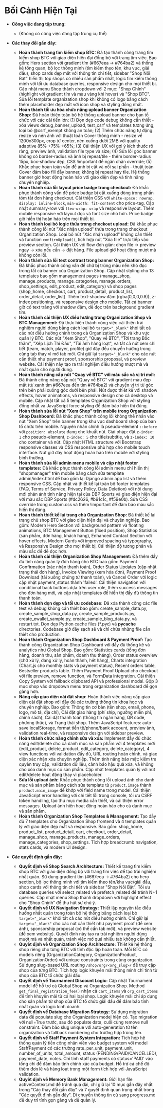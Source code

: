# Bối Cảnh Hiện Tại

- **Công việc đang tập trung:**
  - (Không có công việc đang tập trung cụ thể)

- **Các thay đổi gần đây:**
  - **Hoàn thành trang tìm kiếm shop BTC:** Đã tạo thành công trang tìm kiếm shop BTC với giao diện hiện đại đồng bộ với trang tìm việc. Bao gồm: Hero section với gradient tím (#667eea → #764ba2) và thống kê tổng quan, bộ lọc thông minh (tìm kiếm theo tên, khu vực, giải đấu), shop cards đẹp mắt với thông tin chi tiết, sidebar "Shop Nổi Bật" hiển thị top shops có nhiều sản phẩm nhất, logic tìm kiếm thông minh với tối ưu database queries, responsive design cho mọi thiết bị. Cập nhật menu Shop thành dropdown với 2 mục: "Shop Chính" (highlight với gradient tím và màu vàng khi hover) và "Shop BTC". Sửa lỗi template organization shop khi không có logo bằng cách thêm placeholder đẹp mắt với icon shop và styling đồng nhất.
  - **Hoàn thành tối ưu hóa chức năng upload banner Organization Shop:** Đã hoàn thiện toàn bộ hệ thống upload banner cho ban tổ chức với các cải tiến lớn: (1) Dọn dẹp code debug không cần thiết - xóa views debug_banner_upload, test_csrf và templates tương ứng, loại bỏ @csrf_exempt không an toàn; (2) Thêm chức năng tự động resize và nén ảnh với thuật toán Cover thông minh - resize về 1200x300px, crop từ center, nén xuống dưới 2MB với quality adaptive 85%→75%→65%; (3) Cải thiện UX với gợi ý kích thước rõ ràng, preview ảnh, validation file type và size; (4) Sửa lỗi góc banner không có border-radius và ảnh bị repeat/tile - thêm border-radius 15px, box-shadow đẹp, CSS !important để ngăn chặn override; (5) Khắc phục hoàn toàn vấn đề ảnh bị cắt và nối sai phần - thuật toán Cover đảm bảo fill đầy banner, không bị repeat hay tile. Hệ thống banner giờ hoạt động hoàn hảo với giao diện đẹp và tính năng chuyên nghiệp.
  - **Hoàn thành sửa lỗi layout price badge trong checkout:** Đã khắc phục thành công vấn đề price badge bị cắt xuống dòng trong phần tóm tắt đơn hàng checkout. Cải thiện CSS với `white-space: nowrap`, `display: inline-block`, `min-width: fit-content` cho price-tag. Cập nhật summary-row với `flex-wrap: wrap` và responsive layout. Thêm mobile responsive với layout dọc và font size nhỏ hơn. Price badge giờ hiển thị hoàn hảo trên mọi thiết bị.
  - **Hoàn thành loại bỏ logic thừa trong checkout upload:** Đã khắc phục thành công lỗi nút "Xác nhận upload" thừa trong trang checkout Organization Shop. Loại bỏ nút "Xác nhận upload" không cần thiết và function `confirmUpload()`, tích hợp nút "Xóa file" trực tiếp vào preview section. Cải thiện UX với flow đơn giản: chọn file → preview ngay → xóa nếu cần → đặt hàng. File upload giờ hoạt động mượt mà không còn lỗi.
  - **Hoàn thành sửa lỗi text contrast trong banner Organization Shop:** Đã khắc phục thành công vấn đề chữ bị trùng màu nền khó đọc trong tất cả banner của Organization Shop. Cập nhật styling cho 13 templates bao gồm management pages (manage_shop, manage_products, manage_categories, manage_orders, shop_settings, edit_product, edit_category) và shop pages (shop_home, checkout, cart, product_detail, product_list, order_detail, order_list). Thêm text-shadow đậm (rgba(0,0,0,0.8)), z-index positioning, và responsive design cho mobile. Tất cả banner giờ có text trắng với shadow đậm, dễ đọc trên background gradient tím.
  - **Hoàn thành cải thiện UX điều hướng trong Organization Shop và BTC Management:** Đã thực hiện thành công việc cải thiện trải nghiệm người dùng bằng cách loại bỏ `target="_blank"` khỏi tất cả các nút điều hướng chính trong cả Organization Shop và khu vực quản lý BTC. Các nút "Xem Shop", "Quay về BTC", "Tới trang Bốc thăm", "Xếp Lịch Thi Đấu", "Tải ảnh hàng loạt", và tất cả nút xem chi tiết (team, match, player, profile) giờ đây đều chuyển hướng trong cùng tab thay vì mở tab mới. Chỉ giữ lại `target="_blank"` cho các nút cần thiết như payment proof, sponsorship proposal, và preview website. Cải thiện này tạo ra trải nghiệm điều hướng mượt mà và nhất quán cho người dùng.
  - **Hoàn thành nâng cấp nút "Quay về BTC" với màu sắc và vị trí mới:** Đã thành công nâng cấp nút "Quay về BTC" với gradient màu đẹp mắt (từ xanh tím #667eea đến tím #764ba2) và chuyển vị trí từ góc trên bên phải xuống góc dưới bên phải. Nút được thiết kế với shadow effects, hover animations, và responsive design cho cả desktop và mobile. Cập nhật tất cả 5 templates Organization Shop với styling đồng nhất và JavaScript force styling để đảm bảo hiển thị đúng.
  - **Hoàn thành sửa lỗi nút "Xem Shop" trên mobile trong Organization Shop Dashboard:** Đã khắc phục thành công lỗi không thể nhấn vào nút "Xem Shop" trên banner trong khu vực dashboard shop của ban tổ chức trên mobile. Nguyên nhân chính là pseudo-element `::before` với `position: absolute` đang che khuất nút. Giải pháp: đặt `z-index: 1` cho pseudo-element, `z-index: 5` cho title/subtitle, và `z-index: 10` cho container và nút. Cập nhật HTML structure với Bootstrap responsive classes và CSS responsive phù hợp cho mobile touch interface. Nút giờ đây hoạt động hoàn hảo trên mobile với styling bình thường.
  - **Hoàn thành sửa lỗi admin menu mobile và cập nhật footer templates:** Đã khắc phục thành công lỗi admin menu chỉ hiển thị "shopmanager" trên mobile bằng cách sửa template admin/index.html để bao gồm lại Django admin app list và thêm responsive CSS. Cập nhật và thiết kế lại toàn bộ footer templates (FAQ, Terms of Service, Privacy Policy, Data Deletion) với nội dung mới phản ánh tính năng hiện tại của DBP Sports và giao diện hiện đại với màu sắc DBP Sports (#dc2626, #b91c1c, #f59e0b). Sửa CSS override trong custom.css và thêm !important để đảm bảo màu sắc hiển thị đúng.
  - **Hoàn thành thiết kế lại trang chủ Organization Shop:** Đã thiết kế lại trang chủ shop BTC với giao diện hiện đại và chuyên nghiệp. Bao gồm: Modern Hero Section với background pattern và floating animations, BTC Management Button (fixed position), Shop Statistics (sản phẩm, đơn hàng, khách hàng), Enhanced Contact Section với hover effects, Modern Cards với improved spacing và typography, và Responsive Design cho mọi thiết bị. Cải thiện độ tương phản và màu sắc để dễ đọc hơn.
  - **Hoàn thành cải thiện Organization Shop Management:** Đã thêm đầy đủ tính năng quản lý đơn hàng cho BTC bao gồm: Payment Confirmation (xác nhận thanh toán), Order Status Updates (cập nhật trạng thái đơn hàng), Invoice Viewing (xem hóa đơn), Payment Proof Download (tải xuống chứng từ thanh toán), và Cancel Order với logic cập nhật payment_status thành 'failed'. Cải thiện navigation với conditional back buttons dựa trên user role, thêm success messages cho đơn hàng mới, và cập nhật templates để hiển thị đầy đủ thông tin thanh toán.
  - **Hoàn thành dọn dẹp và tối ưu codebase:** Đã xóa thành công các file test và debug không cần thiết bao gồm: create_sample_data.py, create_sample_shop_data.py, create_sample_products.py, create_ewallet_sample.py, create_sample_blog_data.py, và restart.txt. Dọn dẹp Python cache files (*.pyc) và __pycache__ directories. Codebase giờ đây sạch sẽ và chỉ chứa những file cần thiết cho production.
  - **Hoàn thành Organization Shop Dashboard & Payment Proof:** Tạo thành công Organization Shop Dashboard với đầy đủ thống kê và analytics như Global Shop. Bao gồm: Statistics cards (tổng đơn hàng, doanh thu, sản phẩm, doanh thu tháng), Order status overview (chờ xử lý, đang xử lý, hoàn thành, hết hàng), Charts integration (Chart.js cho monthly stats và payment status), Recent orders table, Bestseller products table. Thêm Payment Proof Upload cho checkout với file preview, remove function, và FormData integration. Cải thiện Copy System với fallback clipboard API và professional modal. Gộp 3 mục shop vào dropdown menu trong organization dashboard để gọn gàng hơn.
  - **Nâng cấp giao diện cài đặt shop:** Hoàn thành việc nâng cấp giao diện cài đặt shop với đầy đủ các trường thông tin khoa học và chuyên nghiệp. Bao gồm: Thông tin cơ bản (tên shop, email, phone, logo, mô tả, địa chỉ), Cài đặt giao hàng (phí ship, ngưỡng miễn phí, chính sách), Cài đặt thanh toán (thông tin ngân hàng, QR code, phương thức), và Trạng thái shop. Thêm JavaScript features: auto-save localStorage, format tiền tệ/phone/bank account, preview ảnh, validation real-time, và responsive design với sidebar preview.
  - **Hoàn thành chức năng chỉnh sửa và xóa:** Implement đầy đủ chức năng edit/delete cho cả danh mục và sản phẩm với 4 templates mới (edit_product, delete_product, edit_category, delete_category), 4 view functions với validation đầy đủ, URL routing hoàn chỉnh, và giao diện xác nhận xóa chuyên nghiệp. Thêm tính năng bảo mật: kiểm tra quyền truy cập, validation dữ liệu, cảnh báo hậu quả xóa, và không cho xóa danh mục có sản phẩm. Cập nhật templates quản lý với nút edit/delete hoạt động thay vì placeholder.
  - **Sửa lỗi upload ảnh:** Khắc phục thành công lỗi upload ảnh cho danh mục và sản phẩm bằng cách sửa template từ `product.image` thành `product.main_image` để khớp với field name trong model. Cải thiện JavaScript error handling với chi tiết lỗi trong console, tối ưu CSRF token handling, tạo thư mục media cần thiết, và cải thiện error messages. Upload ảnh hiện hoạt động hoàn hảo cho cả danh mục và sản phẩm.
  - **Hoàn thành Organization Shop Templates & Management:** Tạo đầy đủ 7 templates cho Organization Shop frontend và 4 templates quản lý với giao diện đẹp mắt và responsive. Bao gồm: shop_home, product_list, product_detail, cart, checkout, order_detail, manage_shop, manage_products, manage_orders, manage_categories, shop_settings. Tích hợp breadcrumb navigation, stats cards, và modern UI design.

- **Các quyết định gần đây:**
  - **Quyết định về Shop Search Architecture:** Thiết kế trang tìm kiếm shop BTC với giao diện đồng bộ với trang tìm việc để tạo trải nghiệm nhất quán. Sử dụng gradient tím (#667eea → #764ba2) cho hero section, bộ lọc thông minh với tìm kiếm theo tên/khu vực/giải đấu, shop cards với thông tin chi tiết và sidebar "Shop Nổi Bật". Tối ưu database queries với select_related và prefetch_related để tránh N+1 queries. Cập nhật menu Shop thành dropdown với highlight effect cho "Shop Chính" để thu hút sự chú ý.
  - **Quyết định về UX Navigation Strategy:** Thiết lập nguyên tắc điều hướng nhất quán trong toàn bộ hệ thống bằng cách loại bỏ `target="_blank"` khỏi tất cả các nút điều hướng chính. Chỉ giữ lại `target="_blank"` cho các nút cần thiết như payment proof (để xem ảnh), sponsorship proposal (có thể cần tab mới), và preview website (để xem website). Quyết định này tạo ra trải nghiệm người dùng mượt mà và nhất quán, tránh việc mở quá nhiều tab không cần thiết.
  - **Quyết định về Organization Shop Architecture:** Thiết kế hệ thống shop riêng cho từng BTC với tính độc lập hoàn toàn. Mỗi BTC có models riêng (OrganizationCategory, OrganizationProduct, OrganizationOrder) với unique constraints trong cùng organization. Sử dụng slug-based URL routing `/shop/org/<org_slug>/` để truy cập shop của từng BTC. Tích hợp logic khuyến mãi thông minh chỉ tính từ shop của BTC tổ chức giải đấu.
  - **Quyết định về Tournament Discount Logic:** Cập nhật Tournament model để hỗ trợ cả Global Shop và Organization Shop. Method `get_final_registration_fee()` nhận cả `cart_items` và `org_cart_items` để tính khuyến mãi từ cả hai loại shop. Logic khuyến mãi chỉ áp dụng cho sản phẩm từ shop của BTC tổ chức giải đấu để đảm bảo tính nhất quán và logic kinh doanh.
  - **Quyết định về Database Migration Strategy:** Sử dụng migration data để populate slug cho Organization model hiện có. Tạo migration với null=True trước, sau đó populate data, cuối cùng remove null constraint. Đảm bảo slug unique với auto-generation từ tên organization và fallback numbering cho trường hợp trùng tên.
  - **Quyết định về Staff Payment System Integration:** Tích hợp hệ thống quản lý tiền công nhân viên vào budget system với model StaffPayment có các trường rate_per_unit, payment_unit, number_of_units, total_amount, status (PENDING/PAID/CANCELLED), payment_date, notes. Chỉ tính staff payments có status='PAID' vào tổng chi để đảm bảo tính chính xác của budget. Hỗ trợ cả chế độ thêm đơn lẻ và hàng loạt trong một form tích hợp với JavaScript validation.
  - **Quyết định về Memory Bank Management:** Giới hạn file activeContext.md để tránh quá dài, chỉ giữ lại 10 mục gần đây nhất trong "Các thay đổi gần đây" và 7 quyết định quan trọng nhất trong "Các quyết định gần đây". Di chuyển thông tin cũ sang progress.md để duy trì tính gọn gàng và dễ quản lý.